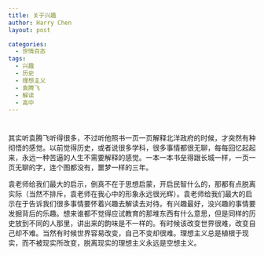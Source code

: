 ```yaml
---
title: 关于兴趣
author: Harry Chen
layout: post

categories:
  - 世情百态
tags:
  - 兴趣
  - 历史
  - 理想主义
  - 袁腾飞
  - 解读
  - 高中
---
```

# 

其实听袁腾飞听得很多，不过听他照书一页一页解释北洋政府的时候，才突然有种彻悟的感觉。以前觉得历史，或者说很多学科，很多事情都很无聊，每每回忆起起来，永远一种苦逼的人生不需要解释的感觉。一本一本书垒得跟长城一样，一页一页无聊的字，连个图都没有，噩梦一样的三年。

袁老师给我们最大的启示，倒真不在于思想启蒙，开启民智什么的，那都有点脱离实际（当然不排斥，袁老师在我心中的形象永远很光辉）。袁老师给我们最大的启示在于告诉我们很多事情要怀着兴趣去解读去对待。有兴趣最好，没兴趣的事情要发掘背后的乐趣。想来谁都不觉得应试教育的那堆东西有什么意思，但是同样的历史放到不同的人那里，讲出来的韵味是不一样的。有时候该改变世界很难，改变自己却不难。当然有时候世界容易改变，自己不变却很难。理想主义总是植根于现实，而不被现实所改变，脱离现实的理想主义永远是空想主义。
